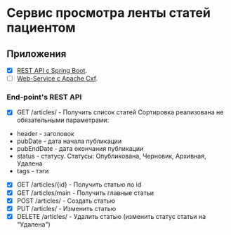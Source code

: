 # Cервис просмотра ленты статей пациентом
## Приложения
- [x] [REST API с Spring Boot](http://172.16.132.94:3000/students-2023-3-2/back/src/branch/main/right-code-rest-service).
- [ ] [Web-Service с Apache Cxf](http://172.16.132.94:3000/students-2023-3-2/back/src/branch/main/right-code-web-service).

### End-point's REST API

- [x] GET /articles/ - Получить список статей
Сортировка реализована не обязательными параметрами:
- header - заголовок
- pubDate - дата начала публикации
- pubEndDate - дата окончания публикации
- status - статусу. Статусы: Опубликована, Черновик, Архивная, Удалена
- tags - тэги
- [x] GET /articles/{id} - Получить статью по id
- [x] GET /articles/main - Получить главные статьи 
- [x] POST /articles/ - Создать статью
- [x] PUT /articles/ - Изменить статью
- [x] DELETE /articles/ - Удалить статью (изменить статус статьи на "Удалена")